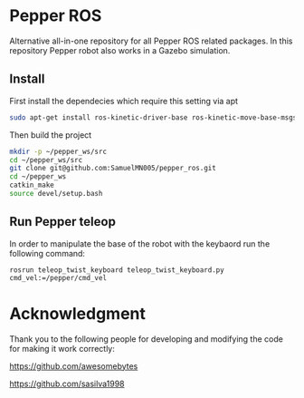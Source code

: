 # Pepper ROS
Alternative all-in-one repository for all Pepper ROS related packages. In this repository Pepper robot also works in a Gazebo simulation.

## Install
First install the dependecies which require this setting via apt
```sh
sudo apt-get install ros-kinetic-driver-base ros-kinetic-move-base-msgs ros-kinetic-octomap ros-kinetic-octomap-msgs ros-kinetic-octomap-mapping ros-kinetic-humanoid-msgs ros-kinetic-humanoid-nav-msgs ros-kinetic-camera-info-manager ros-kinetic-camera-info-manager-py ros-kinetic-vision-opencv ros-kinetic-cv-bridge ros-kinetic-moveit ros-kinetic-tf2-bullet ros-kinetic-tf2-sensor-msgs ros-kinetic-ros-control ros-kinetic-ros-controllers ros-kinetic-gazebo-ros ros-kinetic-gazebo-ros-control ros-kinetic-gazebo-plugins ros-kinetic-controller-manager ros-kinetic-ddynamic-reconfigure-python ros-kinetic-teleop-twist-keyboard
```

Then build the project
```sh
mkdir -p ~/pepper_ws/src
cd ~/pepper_ws/src
git clone git@github.com:SamuelMN005/pepper_ros.git
cd ~/pepper_ws
catkin_make
source devel/setup.bash
```

## Run Pepper teleop
In order to manipulate the base of the robot with the keybaord run the following command:
```commandline
rosrun teleop_twist_keyboard teleop_twist_keyboard.py cmd_vel:=/pepper/cmd_vel
```

# Acknowledgment
Thank you to the following people for developing and modifying the code for making it work correctly:

https://github.com/awesomebytes

https://github.com/sasilva1998
